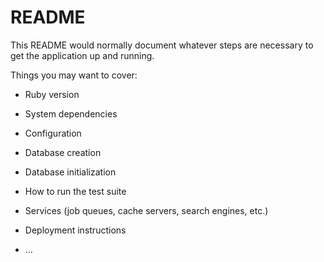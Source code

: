 # README

This README would normally document whatever steps are necessary to get the
application up and running.

Things you may want to cover:

* Ruby version

* System dependencies

* Configuration

* Database creation

* Database initialization

* How to run the test suite

* Services (job queues, cache servers, search engines, etc.)

* Deployment instructions

* ...

<!--
gem geocoder for latitude and longitude


bin/importmap pin geolib (for calculate distance user location and geolocation)

to restart data base
rails db:reset
command to check all number of comments in rails console
 Property.pluck(:reviews_count)
 datepicker to work with reservations (checkin and checkout)
 https://mymth.github.io/vanillajs-datepicker/#/

alerts
 https://sweetalert2.github.io/

search with ack

select country gem
gem 'country_select', '~> 8.0'
 -->
